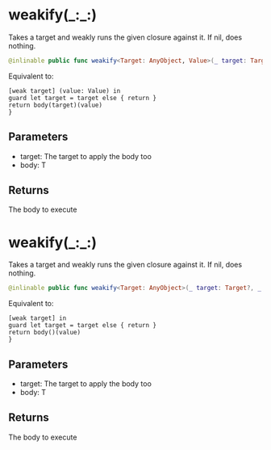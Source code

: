# weakify(\_:\_:)

Takes a target and weakly runs the given closure against it.
If nil, does nothing.

``` swift
@inlinable public func weakify<Target: AnyObject, Value>(_ target: Target?, _ body: @escaping (Target) -> ((Value) -> Void)) -> (Value) -> Void
```

Equivalent to:

``` 
[weak target] (value: Value) in
guard let target = target else { return }
return body(target)(value)
}
```

## Parameters

  - target: The target to apply the body too
  - body: T

## Returns

The body to execute

# weakify(\_:\_:)

Takes a target and weakly runs the given closure against it.
If nil, does nothing.

``` swift
@inlinable public func weakify<Target: AnyObject>(_ target: Target?, _ body: @escaping (Target) -> (() -> Void)) -> () -> Void
```

Equivalent to:

``` 
[weak target] in
guard let target = target else { return }
return body()(value)
}
```

## Parameters

  - target: The target to apply the body too
  - body: T

## Returns

The body to execute

